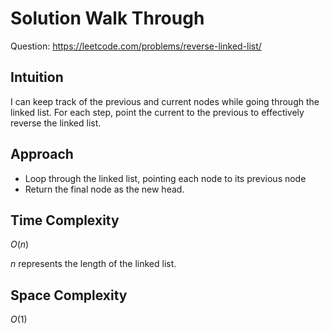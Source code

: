 # Solution Walk Through
Question: https://leetcode.com/problems/reverse-linked-list/

## Intuition
I can keep track of the previous and current nodes while going through the linked list. For each step, point the current to the previous to effectively reverse the linked list.

## Approach
- Loop through the linked list, pointing each node to its previous node
- Return the final node as the new head.

## Time Complexity
$O(n)$

$n$ represents the length of the linked list.

## Space Complexity
$O(1)$